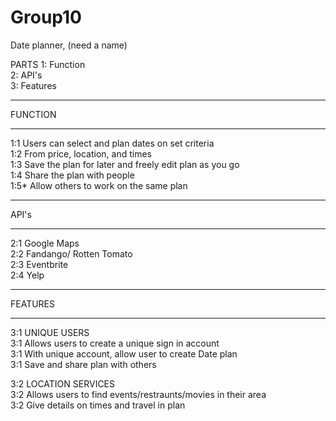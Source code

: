 # Group10

Date planner, (need a name)

PARTS
1: Function  
2: API's  
3: Features  

*************************
FUNCTION
*************************
1:1 Users can select and plan dates on set criteria  
1:2 From price, location, and times  
1:3 Save the plan for later and freely edit plan as you go  
1:4 Share the plan with people   
1:5* Allow others to work on the same plan  


*************************
API's
*************************
2:1 Google Maps  
2:2 Fandango/ Rotten Tomato  
2:3 Eventbrite  
2:4 Yelp  


**************************
FEATURES
**************************
3:1  UNIQUE USERS   
3:1  Allows users to create a unique sign in account  
3:1  With unique account, allow user to create Date plan  
3:1  Save and share plan with others  

3:2  LOCATION SERVICES  
3:2  Allows users to find events/restraunts/movies in their area  
3:2  Give details on times and travel in plan  
